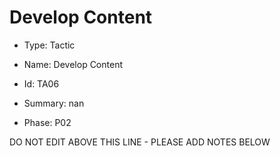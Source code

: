 # Develop Content

* Type: Tactic

* Name: Develop Content

* Id: TA06

* Summary: nan

* Phase: P02

DO NOT EDIT ABOVE THIS LINE - PLEASE ADD NOTES BELOW
